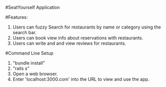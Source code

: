 #SeatYourself Application

#Features:
1. Users can fuzzy Search for restaurants by name or category using the search bar.
2. Users can book view info about reservations with restaurants.
3. Users can write and and view reviews for restaurants.

#Command Line Setup
1. "bundle install"
2. "rails s"
3. Open a web browser.
4. Enter 'localhost:3000.com' into the URL to view and use the app.
